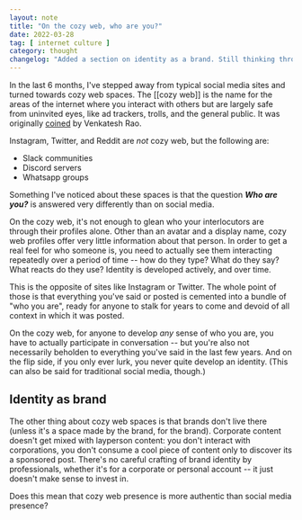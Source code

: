 ```yaml
---
layout: note
title: "On the cozy web, who are you?"
date: 2022-03-28
tag: [ internet culture ]
category: thought
changelog: "Added a section on identity as a brand. Still thinking through this."
---
```


In the last 6 months, I've stepped away from typical social media sites and turned towards cozy web spaces. The [[cozy web]] is the name for the areas of the internet where you interact with others but are largely safe from uninvited eyes, like ad trackers, trolls, and the general public. It was originally [coined](https://studio.ribbonfarm.com/p/the-extended-internet-universe) by Venkatesh Rao. 

Instagram, Twitter, and Reddit are *not* cozy web, but the following are:

- Slack communities
- Discord servers
- Whatsapp groups

Something I've noticed about these spaces is that the question ***Who are you?*** is answered very differently than on social media.

On the cozy web, it's not enough to glean who your interlocutors are through their profiles alone. Other than an avatar and a display name, cozy web profiles offer very little information about that person. In order to get a real feel for who someone is, you need to actually see them interacting repeatedly over a period of time -- how do they type? What do they say? What reacts do they use? Identity is developed actively, and over time.

This is the opposite of sites like Instagram or Twitter. The whole point of those is that everything you've said or posted is cemented into a bundle of "who you are", ready for anyone to stalk for years to come and devoid of all context in which it was posted.

On the cozy web, for anyone to develop *any* sense of who you are, you have to actually participate in conversation -- but you're also not necessarily beholden to everything you've said in the last few years. And on the flip side, if you only ever lurk, you never quite develop an identity. (This can also be said for traditional social media, though.)

## Identity as brand

The other thing about cozy web spaces is that brands don't live there (unless it's a space made by the brand, for the brand). Corporate content doesn't get mixed with layperson content: you don't interact with corporations, you don't consume a cool piece of content only to discover its a sponsored post. There's no careful crafting of brand identity by professionals, whether it's for a corporate or personal account -- it just doesn't make sense to invest in. 

Does this mean that cozy web presence is more authentic than social media presence? 